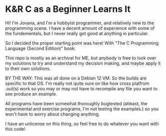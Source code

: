 # K&R C as a Beginner Learns It

Hi! I'm Jovana, and I'm a hobbyist programmer, and relatively new to the programming scene.
I have a decent amount of experience with some of the fundementals, but I never really got
good at anything in particular.

So I decided the proper starting point was here! With "The C Programming Language (Second Edition)" book.

This repo is mostly as an archival for ME, but anybody is free to look over my solutions to
try and understand my decision making, and maybe apply it to their own solutions.

BY THE WAY: This was all done on a Debian 12 VM. So the builds are specific to that OS. I'm really not quite sure on like how cross platfrom .out(s) work so you may or may not have to recompile any file you want to see produce an example.

All programs have been somewhat thoroughly bugtested (atleast, the experimental and exercise programs, I'm not testing the examples.) so you won't have to worry about changing anything.

I have an unlicense on this thing, so feel free to do whatever you want with this code!
